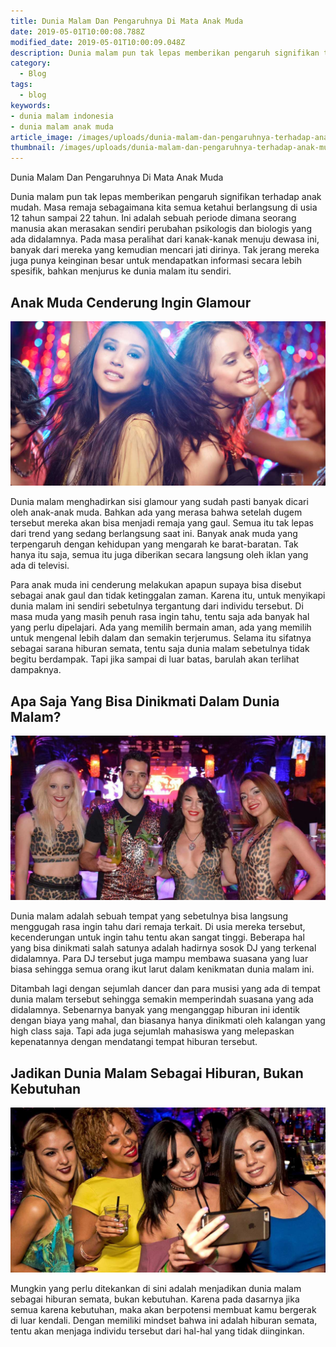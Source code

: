 ```yaml
---
title: Dunia Malam Dan Pengaruhnya Di Mata Anak Muda
date: 2019-05-01T10:00:08.788Z
modified_date: 2019-05-01T10:00:09.048Z
description: Dunia malam pun tak lepas memberikan pengaruh signifikan terhadap anak mudah. Masa remaja sebagaimana kita semua ketahui berlangsung di usia 12 tahun sampai 22 tahun.
category:
  - Blog
tags:
  - blog
keywords:
- dunia malam indonesia
- dunia malam anak muda
article_image: /images/uploads/dunia-malam-dan-pengaruhnya-terhadap-anak-muda-2.jpg
thumbnail: /images/uploads/dunia-malam-dan-pengaruhnya-terhadap-anak-muda-2-thumb.jpg
---
```

Dunia Malam Dan Pengaruhnya Di Mata Anak Muda

Dunia malam pun tak lepas memberikan pengaruh signifikan terhadap anak mudah. Masa remaja sebagaimana kita semua ketahui berlangsung di usia 12 tahun sampai 22 tahun. Ini adalah sebuah periode dimana seorang manusia akan merasakan sendiri perubahan psikologis dan biologis yang ada didalamnya. Pada masa peralihat dari kanak-kanak menuju dewasa ini, banyak dari mereka yang kemudian mencari jati dirinya. Tak jerang mereka juga punya keinginan besar untuk mendapatkan informasi secara lebih spesifik, bahkan menjurus ke dunia malam itu sendiri.



## Anak Muda Cenderung Ingin Glamour

![Dunia Malam Dan Pengaruhnya Di Mata Anak Muda](/images/uploads/dunia-malam-dan-pengaruhnya-terhadap-anak-muda-1.jpg)

Dunia malam menghadirkan sisi glamour yang sudah pasti banyak dicari oleh anak-anak muda.  Bahkan ada yang merasa bahwa setelah dugem tersebut mereka akan bisa menjadi remaja yang gaul. Semua itu tak lepas dari trend yang sedang berlangsung saat ini. Banyak anak muda yang terpengaruh dengan kehidupan yang mengarah ke barat-baratan. Tak hanya itu saja, semua itu juga diberikan secara langsung oleh iklan yang ada di televisi.

Para anak muda ini cenderung melakukan apapun supaya bisa disebut sebagai anak gaul dan tidak ketinggalan zaman. Karena itu, untuk menyikapi dunia malam ini sendiri sebetulnya tergantung dari individu tersebut. Di masa muda yang masih penuh rasa ingin tahu, tentu saja ada banyak hal yang perlu dipelajari. Ada yang memilih bermain aman, ada yang memilih untuk mengenal lebih dalam dan semakin terjerumus. Selama itu sifatnya sebagai sarana hiburan semata, tentu saja dunia malam sebetulnya tidak begitu berdampak. Tapi jika sampai di luar batas, barulah akan terlihat dampaknya.



## Apa Saja Yang Bisa Dinikmati Dalam Dunia Malam?

![Dunia Malam Dan Pengaruhnya Di Mata Anak Muda](/images/uploads/dunia-malam-dan-pengaruhnya-terhadap-anak-muda-3.jpg)

Dunia malam adalah sebuah tempat yang sebetulnya bisa langsung menggugah rasa ingin tahu dari remaja terkait. Di usia mereka tersebut, kecenderungan untuk ingin tahu tentu akan sangat tinggi. Beberapa hal yang bisa dinikmati salah satunya adalah hadirnya sosok DJ yang terkenal didalamnya. Para DJ tersebut juga mampu membawa suasana yang luar biasa sehingga semua orang ikut larut dalam kenikmatan dunia malam ini.

Ditambah lagi dengan sejumlah dancer dan para musisi yang ada di tempat dunia malam tersebut sehingga semakin memperindah suasana yang ada didalamnya. Sebenarnya banyak yang menganggap hiburan ini identik dengan biaya yang mahal, dan biasanya hanya dinikmati oleh kalangan yang high class saja. Tapi ada juga sejumlah mahasiswa yang melepaskan kepenatannya dengan mendatangi tempat hiburan tersebut. 



## Jadikan Dunia Malam Sebagai Hiburan, Bukan Kebutuhan

![Dunia Malam Dan Pengaruhnya Di Mata Anak Muda](/images/uploads/dunia-malam-dan-pengaruhnya-terhadap-anak-muda-2.jpg)

Mungkin yang perlu ditekankan di sini adalah menjadikan dunia malam sebagai hiburan semata, bukan kebutuhan. Karena pada dasarnya jika semua karena kebutuhan, maka akan berpotensi membuat kamu bergerak di luar kendali. Dengan memiliki mindset bahwa ini adalah hiburan semata, tentu akan menjaga individu tersebut dari hal-hal yang tidak diinginkan.
